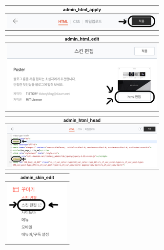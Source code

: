 <!-- admin -->

[admin_html_apply]: https://github.com/yelloze-xyz/tech-blog/blob/master/resources/admin/admin_html_apply.png?raw=true
[admin_html_edit]: https://github.com/yelloze-xyz/tech-blog/blob/master/resources/admin/admin_html_edit.png?raw=true
[admin_html_head]: https://github.com/yelloze-xyz/tech-blog/blob/master/resources/admin/admin_html_head.png?raw=true
[admin_skin_edit]: https://github.com/yelloze-xyz/tech-blog/blob/master/resources/admin/admin_skin_edit.png?raw=true

<!-- sample -->

| admin_html_apply    |
| ------------------- |
| ![admin_html_apply] |

| admin_html_edit    |
| ------------------ |
| ![admin_html_edit] |

| admin_html_head    |
| ------------------ |
| ![admin_html_head] |

| admin_skin_edit    |
| ------------------ |
| ![admin_skin_edit] |
